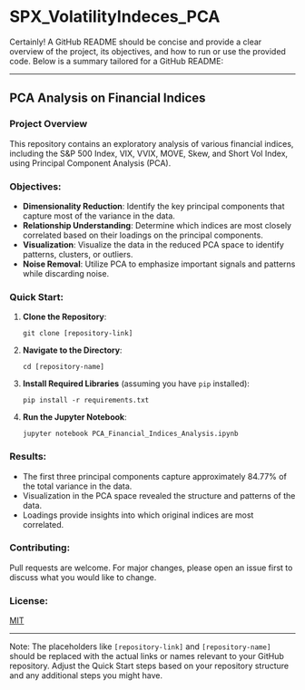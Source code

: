 # SPX_VolatilityIndeces_PCA

Certainly! A GitHub README should be concise and provide a clear overview of the project, its objectives, and how to run or use the provided code. Below is a summary tailored for a GitHub README:

---

## PCA Analysis on Financial Indices

### Project Overview

This repository contains an exploratory analysis of various financial indices, including the S&P 500 Index, VIX, VVIX, MOVE, Skew, and Short Vol Index, using Principal Component Analysis (PCA). 

### Objectives:

- **Dimensionality Reduction**: Identify the key principal components that capture most of the variance in the data.
- **Relationship Understanding**: Determine which indices are most closely correlated based on their loadings on the principal components.
- **Visualization**: Visualize the data in the reduced PCA space to identify patterns, clusters, or outliers.
- **Noise Removal**: Utilize PCA to emphasize important signals and patterns while discarding noise.

### Quick Start:

1. **Clone the Repository**:
    ```
    git clone [repository-link]
    ```

2. **Navigate to the Directory**:
    ```
    cd [repository-name]
    ```

3. **Install Required Libraries** (assuming you have `pip` installed):
    ```
    pip install -r requirements.txt
    ```

4. **Run the Jupyter Notebook**:
    ```
    jupyter notebook PCA_Financial_Indices_Analysis.ipynb
    ```

### Results:

- The first three principal components capture approximately 84.77% of the total variance in the data.
- Visualization in the PCA space revealed the structure and patterns of the data.
- Loadings provide insights into which original indices are most correlated.

### Contributing:

Pull requests are welcome. For major changes, please open an issue first to discuss what you would like to change.

### License:

[MIT](https://choosealicense.com/licenses/mit/)

---

Note: The placeholders like `[repository-link]` and `[repository-name]` should be replaced with the actual links or names relevant to your GitHub repository. Adjust the Quick Start steps based on your repository structure and any additional steps you might have.
